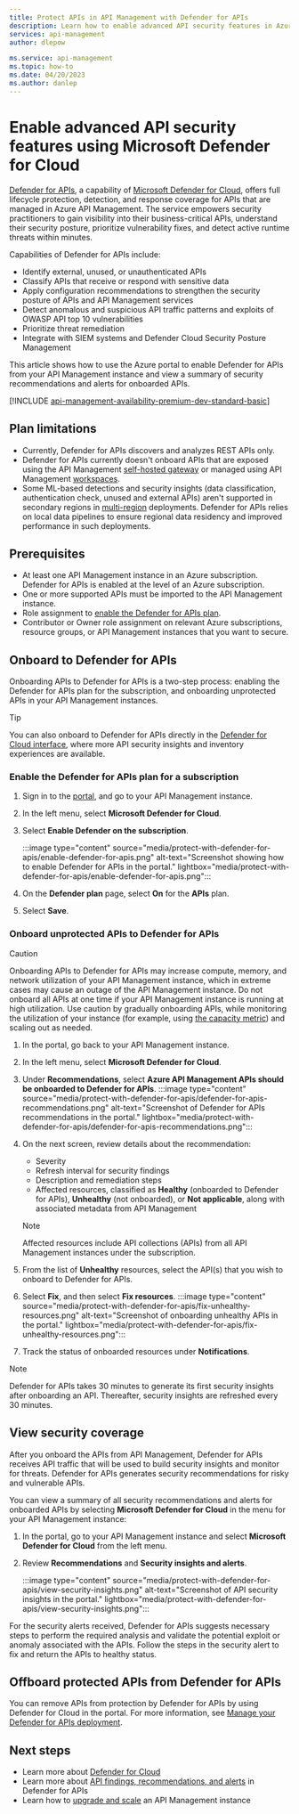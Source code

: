 ```yaml
---
title: Protect APIs in API Management with Defender for APIs 
description: Learn how to enable advanced API security features in Azure API Management by using Microsoft Defender for Cloud.
services: api-management
author: dlepow

ms.service: api-management
ms.topic: how-to
ms.date: 04/20/2023
ms.author: danlep
---
```

# Enable advanced API security features using Microsoft Defender for Cloud 

[Defender for APIs](/azure/defender-for-cloud/defender-for-apis-introduction), a capability of [Microsoft Defender for Cloud](/azure/defender-for-cloud/defender-for-cloud-introduction), offers full lifecycle protection, detection, and response coverage for APIs that are managed in Azure API Management. The service empowers security practitioners to gain visibility into their business-critical APIs, understand their security posture, prioritize vulnerability fixes, and detect active runtime threats within minutes. 

Capabilities of Defender for APIs include:

* Identify external, unused, or unauthenticated APIs
* Classify APIs that receive or respond with sensitive data
* Apply configuration recommendations to strengthen the security posture of APIs and API Management services
* Detect anomalous and suspicious API traffic patterns and exploits of OWASP API top 10 vulnerabilities
* Prioritize threat remediation
* Integrate with SIEM systems and Defender Cloud Security Posture Management

This article shows how to use the Azure portal to enable Defender for APIs from your API Management instance and view a summary of security recommendations and alerts for onboarded APIs. 

[!INCLUDE [api-management-availability-premium-dev-standard-basic](../../includes/api-management-availability-premium-dev-standard-basic.md)]

## Plan limitations

* Currently, Defender for APIs discovers and analyzes REST APIs only. 
* Defender for APIs currently doesn't onboard APIs that are exposed using the API Management [self-hosted gateway](self-hosted-gateway-overview.md) or managed using API Management [workspaces](workspaces-overview.md).
* Some ML-based detections and security insights (data classification, authentication check, unused and external APIs) aren't supported in secondary regions in [multi-region](api-management-howto-deploy-multi-region.md) deployments. Defender for APIs relies on local data pipelines to ensure regional data residency and improved performance in such deployments. 
 

## Prerequisites

* At least one API Management instance in an Azure subscription. Defender for APIs is enabled at the level of an Azure subscription. 
* One or more supported APIs must be imported to the API Management instance.
* Role assignment to [enable the Defender for APIs plan](/azure/defender-for-cloud/permissions).
* Contributor or Owner role assignment on relevant Azure subscriptions, resource groups, or API Management instances that you want to secure. 

## Onboard to Defender for APIs

Onboarding APIs to Defender for APIs is a two-step process: enabling the Defender for APIs plan for the subscription, and onboarding unprotected APIs in your API Management instances.   

> [!TIP]
> You can also onboard to Defender for APIs directly in the [Defender for Cloud interface](/azure/defender-for-cloud/defender-for-apis-deploy), where more API security insights and inventory experiences are available.


### Enable the Defender for APIs plan for a subscription

1. Sign in to the [portal](https://portal.azure.com), and go to your API Management instance.

1. In the left menu, select **Microsoft Defender for Cloud**.

1. Select **Enable Defender on the subscription**.

    :::image type="content" source="media/protect-with-defender-for-apis/enable-defender-for-apis.png" alt-text="Screenshot showing how to enable Defender for APIs in the portal." lightbox="media/protect-with-defender-for-apis/enable-defender-for-apis.png":::

1. On the **Defender plan** page, select **On** for the **APIs** plan.

1. Select **Save**.

### Onboard unprotected APIs to Defender for APIs 

> [!CAUTION]
> Onboarding APIs to Defender for APIs may increase compute, memory, and network utilization of your API Management instance, which in extreme cases may cause an outage of the API Management instance. Do not onboard all APIs at one time if your API Management instance is running at high utilization. Use caution by gradually onboarding APIs, while monitoring the utilization of your instance (for example, using [the capacity metric](api-management-capacity.md)) and scaling out as needed. 

1. In the portal, go back to your API Management instance.
1. In the left menu, select **Microsoft Defender for Cloud**.
1. Under **Recommendations**, select **Azure API Management APIs should be onboarded to Defender for APIs**.
    :::image type="content" source="media/protect-with-defender-for-apis/defender-for-apis-recommendations.png" alt-text="Screenshot of Defender for APIs recommendations in the portal." lightbox="media/protect-with-defender-for-apis/defender-for-apis-recommendations.png":::
1. On the next screen, review details about the recommendation:
    * Severity  
    * Refresh interval for security findings 
    * Description and remediation steps
    * Affected resources, classified as **Healthy** (onboarded to Defender for APIs), **Unhealthy** (not onboarded), or **Not applicable**, along with associated metadata from API Management
    
   > [!NOTE]
   > Affected resources include API collections (APIs) from all API Management instances under the subscription. 

1. From the list of **Unhealthy** resources, select the API(s) that you wish to onboard to Defender for APIs.
1. Select **Fix**, and then select **Fix resources**.
    :::image type="content" source="media/protect-with-defender-for-apis/fix-unhealthy-resources.png" alt-text="Screenshot of onboarding unhealthy APIs in the portal." lightbox="media/protect-with-defender-for-apis/fix-unhealthy-resources.png":::
1.  Track the status of onboarded resources under **Notifications**. 

> [!NOTE]
> Defender for APIs takes 30 minutes to generate its first security insights after onboarding an API. Thereafter, security insights are refreshed every 30 minutes. 
> 

## View security coverage

After you onboard the APIs from API Management, Defender for APIs receives API traffic that will be used to build security insights and monitor for threats. Defender for APIs generates security recommendations for risky and vulnerable APIs.  

You can view a summary of all security recommendations and alerts for onboarded APIs by selecting **Microsoft Defender for Cloud** in the menu for your API Management instance:

1. In the portal, go to your API Management instance and select **Microsoft Defender for Cloud** from the left menu.
1. Review **Recommendations** and **Security insights and alerts**.

    :::image type="content" source="media/protect-with-defender-for-apis/view-security-insights.png" alt-text="Screenshot of API security insights in the portal." lightbox="media/protect-with-defender-for-apis/view-security-insights.png":::

For the security alerts received, Defender for APIs suggests necessary steps to perform the required analysis and validate the potential exploit or anomaly associated with the APIs. Follow the steps in the security alert to fix and return the APIs to healthy status. 

## Offboard protected APIs from Defender for APIs

You can remove APIs from protection by Defender for APIs by using Defender for Cloud in the portal. For more information, see [Manage your Defender for APIs deployment](/azure/defender-for-cloud/defender-for-apis-manage).

## Next steps

* Learn more about [Defender for Cloud](/azure/defender-for-cloud/defender-for-cloud-introduction)
* Learn more about [API findings, recommendations, and alerts](/azure/defender-for-cloud/defender-for-apis-posture) in Defender for APIs
* Learn how to [upgrade and scale](upgrade-and-scale.md) an API Management instance
